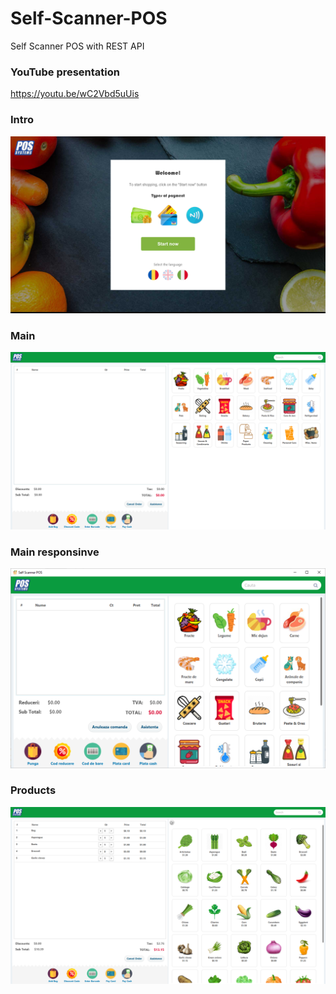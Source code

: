 # Self-Scanner-POS
Self Scanner POS with REST API

### YouTube presentation
https://youtu.be/wC2Vbd5uUis

### Intro
<img src='https://github.com/andreas95/Self-Scanner-POS/blob/main/Self%20Scanner%20POS/Screenshots/Intro.png?raw=true'/>

### Main
<img src='https://github.com/andreas95/Self-Scanner-POS/blob/main/Self%20Scanner%20POS/Screenshots/Home.png?raw=true'/>

### Main responsinve
<img src='https://github.com/andreas95/Self-Scanner-POS/blob/main/Self%20Scanner%20POS/Screenshots/Responsive.png?raw=true'/>

### Products
<img src='https://github.com/andreas95/Self-Scanner-POS/blob/main/Self%20Scanner%20POS/Screenshots/Products.png?raw=true'/>
